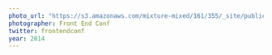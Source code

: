```yaml
---
photo_url: "https://s3.amazonaws.com/mixture-mixed/161/355/_site/public/images/photos/2014/photo-booth/176.JPG"
photographer: Front End Conf
twitter: frontendconf
year: 2014
---
```


